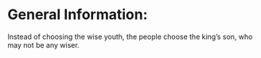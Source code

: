 # General Information:

Instead of choosing the wise youth, the people choose the king’s son, who may not be any wiser.